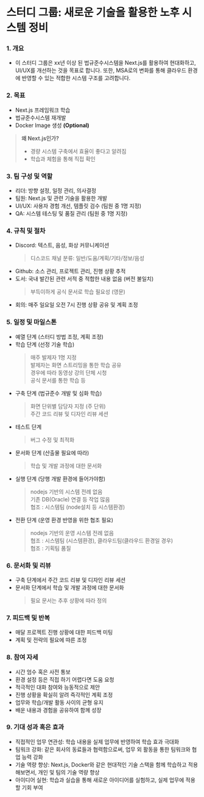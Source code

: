 # 스터디 그룹: 새로운 기술을 활용한 노후 시스템 정비

### 1. 개요
- 이 스터디 그룹은 xx년 이상 된 법규준수시스템을 Next.js를 활용하여 현대화하고, UI/UX를 개선하는 것을 목표로 합니다. 또한, MSA로의 변화를 통해 클라우드 환경에 반영할 수 있는 적합한 시스템 구조를 고려합니다.

### 2. 목표
- Next.js 프레임워크 학습
- 법규준수시스템 재개발
- Docker Image 생성 **(Optional)**

> **왜 Next.js인가?**
> - 경량 시스템 구축에서 효율이 좋다고 알려짐
> - 학습과 체험을 통해 직접 확인

### 3. 팀 구성 및 역할
- 리더: 방향 설정, 일정 관리, 의사결정
- 팀원: Next.js 및 관련 기술을 활용한 개발
- UI/UX: 사용자 경험 개선, 템플릿 검수 (팀원 중 1명 지정)
- QA: 시스템 테스팅 및 품질 관리 (팀원 중 1명 지정)

### 4. 규칙 및 절차
- Discord: 텍스트, 음성, 화상 커뮤니케이션
  > 디스코드 채널 분류: 일반/도움/계획/기타/정보/음성
- Github: 소스 관리, 프로젝트 관리, 진행 상황 추적
- 도서: 국내 발간된 관련 서적 중 적합한 내용 없음 (버전 불일치)
  > 부득이하게 공식 문서로 학습 필요성 (영문)
- 회의: 매주 일요일 오전 7시 진행 상황 공유 및 계획 조정

### 5. 일정 및 마일스톤
- 예열 단계 (스터디 방법 조정, 계획 조정)
- 학습 단계 (선정 기술 학습)
  > 매주 발제자 1명 지정  
  > 발제자는 화면 스트리밍을 통한 학습 공유  
  > 경우에 따라 동영상 강의 단체 시청  
  > 공식 문서를 통한 학습 등
- 구축 단계 (법규준수 개발 및 심화 학습)
  > 화면 단위별 담당자 지정 (주 단위)  
  > 주간 코드 리뷰 및 디자인 리뷰 세션  
- 테스트 단계
  > 버그 수정 및 최적화
- 문서화 단계 (산출물 필요에 따라)
  > 학습 및 개발 과정에 대한 문서화
- 실행 단계 (당행 개발 환경에 들어가야함)
  > nodejs 기반의 시스템 전례 없음  
  > 기존 DB(Oracle) 연결 등 작업 많음  
  > 협조 : 시스템팀 (node설치 등 시스템환경)
- 전환 단계 (운영 환경 반영을 위한 협조 필요)
  > nodejs 기반의 운영 시스템 전례 없음  
  > 협조 : 시스템팀 (시스템환경), 클라우드팀(클라우드 환경일 경우)  
  > 협조 : 기획팀 품질

### 6. 문서화 및 리뷰
- 구축 단계에서 주간 코드 리뷰 및 디자인 리뷰 세션
- 문서화 단계에서 학습 및 개발 과정에 대한 문서화
  > 필요 문서는 추후 상황에 따라 정의

### 7. 피드백 및 반복
- 매달 프로젝트 진행 상황에 대한 피드백 미팅
- 계획 및 전략의 필요에 따른 조정

### 8. 참여 자세
- 시간 엄수 혹은 사전 통보
- 환경 설정 등은 직접 하기 어렵다면 도움 요청
- 적극적인 대화 참여와 능동적으로 제안
- 진행 상황을 확실히 알려 즉각적인 계획 조정
- 업무와 학습/개발 활동 사이의 균형 유지
- 배운 내용과 경험을 공유하여 함께 성장

### 9. 기대 성과 혹은 효과
- 직접적인 업무 연관성: 학습 내용을 실제 업무에 반영하여 학습 효과 극대화
- 팀워크 강화: 같은 회사의 동료들과 협력함으로써, 업무 외 활동을 통한 팀워크와 협업 능력 강화
- 기술 역량 향상: Next.js, Docker와 같은 현대적인 기술 스택을 함께 학습하고 적용해보면서, 개인 및 팀의 기술 역량 향상
- 아이디어 실현: 학습과 실습을 통해 새로운 아이디어를 실험하고, 실제 업무에 적용할 기회 부여
